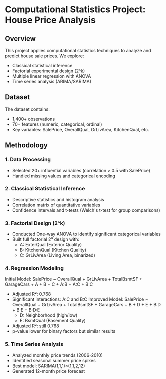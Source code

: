 # Computational Statistics Project: House Price Analysis

## Overview

This project applies computational statistics techniques to analyze and predict house sale prices. We explore:
- Classical statistical inference
- Factorial experimental design (2^k)
- Multiple linear regression with ANOVA
- Time series analysis (ARIMA/SARIMA)

## Dataset

The dataset contains:
- 1,400+ observations
- 70+ features (numeric, categorical, ordinal)
- Key variables: SalePrice, OverallQual, GrLivArea, KitchenQual, etc.

## Methodology

### 1. Data Processing
- Selected 20+ influential variables (correlation > 0.5 with SalePrice)
- Handled missing values and categorical encoding

### 2. Classical Statistical Inference
- Descriptive statistics and histogram analysis
- Correlation matrix of quantitative variables
- Confidence intervals and t-tests (Welch's t-test for group comparisons)

### 3. Factorial Design (2^k)
- Conducted One-way ANOVA to identify significant categorical variables
- Built full factorial 2³ design with:
  - A: ExterQual (Exterior Quality)
  - B: KitchenQual (Kitchen Quality)
  - C: GrLivArea (Living Area, binarized)

### 4. Regression Modeling
Initial Model:
SalePrice ~ OverallQual + GrLivArea + TotalBsmtSF + GarageCars + A + B + C + A:B + A:C + B:C
- Adjusted R²: 0.768
- Significant interactions: A:C and B:C
Improved Model:
SalePrice ~ OverallQual + GrLivArea + TotalBsmtSF + GarageCars + B + D + E + B:D + B:E + B:D:E
  - D: Neighborhood (high/low)
  - E: BsmtQual (Basement Quality)
- Adjusted R²: still 0.768
- p-value lower for binary factors but similar results

### 5. Time Series Analysis
- Analyzed monthly price trends (2006-2010)
- Identified seasonal summer price spikes
- Best model: SARIMA(1,1,1)×(1,1,2,12)
- Generated 12-month price forecast
